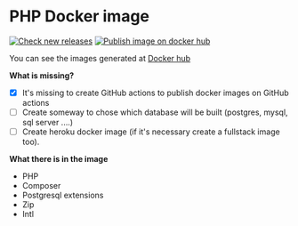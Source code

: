 PHP Docker image
============

[![Check new releases](https://github.com/3lever/php/actions/workflows/check_docker_hub_releases.yml/badge.svg)](https://github.com/3lever/php/actions/workflows/check_docker_hub_releases.yml)
[![Publish image on docker hub](https://github.com/3lever/php/actions/workflows/publish_docker_hub.yml/badge.svg)](https://github.com/3lever/php/actions/workflows/publish_docker_hub.yml)

You can see the images generated at [Docker hub](https://hub.docker.com/repository/docker/3lever/php)

**What is missing?**
- [x] It's missing to create GitHub actions to publish docker images on GitHub actions
- [ ] Create someway to chose which database will be built (postgres, mysql, sql server ....)
- [ ] Create heroku docker image (if it's necessary create a fullstack image too).

**What there is in the image**
- PHP
- Composer
- Postgresql extensions
- Zip
- Intl
